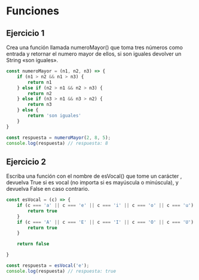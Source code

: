 # Funciones
## Ejercicio 1
Crea una función llamada numeroMayor() que toma tres números como entrada y retornar el numero mayor de ellos, si son iguales devolver un String «son iguales».
```js
const numeroMayor = (n1, n2, n3) => {
    if (n1 > n2 && n1 > n3) {
        return n1
    } else if (n2 > n1 && n2 > n3) {
        return n2
    } else if (n3 > n1 && n3 > n2) {
        return n3
    } else {
        return 'son iguales'
    }
}

const respuesta = numeroMayor(2, 8, 5);
console.log(respuesta) // respuesta: 8
```

## Ejercicio 2
Escriba una función con el nombre de esVocal() que tome un carácter , devuelva True si es vocal (no importa si es mayúscula o minúscula), y devuelva False en caso contrario.
```js
const esVocal = (c) => {
    if (c === 'a' || c === 'e' || c === 'i' || c === 'o' || c === 'u') {
        return true
    }
    if (c === 'A' || c === 'E' || c === 'I' || c === 'O' || c === 'U') {
        return true
    }

    return false

}

const respuesta = esVocal('e');
console.log(respuesta) // respuesta: true
```


